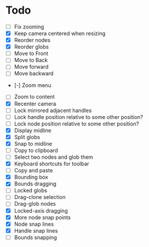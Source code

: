 # Todo

- [ ] Fix zooming
- [x] Keep camera centered when resizing
- [x] Reorder nodes
- [x] Reorder globs
- [ ] Move to Front
- [ ] Move to Back
- [ ] Move forward
- [ ] Move backward
- [-] Zoom menu
- [ ] Zoom to content
- [x] Recenter camera
- [ ] Lock mirrored adjacent handles
- [ ] Lock handle position relative to some other position?
- [ ] Lock node position relative to some other position?
- [x] Display midline
- [x] Split globs
- [x] Snap to midline
- [ ] Copy to clipboard
- [ ] Select two nodes and glob them
- [x] Keyboard shortcuts for toolbar
- [ ] Copy and paste
- [x] Bounding box
- [x] Bounds dragging
- [ ] Locked globs
- [ ] Drag-clone selection
- [ ] Drag-glob nodes
- [x] Locked-axis dragging
- [x] More node snap points
- [x] Node snap lines
- [x] Handle snap lines
- [ ] Bounds snapping

